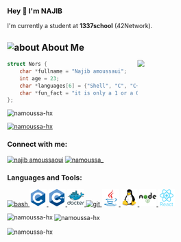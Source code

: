 ### Hey 👋 I'm NAJIB

I'm currently a student at **1337school** (42Network).

## <img width="45" height="45" alt="about" src="https://i.gifer.com/origin/6e/6e5867851ee89a5a3f28beeaa49e01ae_w200.gif"> About Me

<img align="right" width="200" src="https://i.pinimg.com/originals/e4/26/70/e426702edf874b181aced1e2fa5c6cde.gif" />

```c
struct Nors {
	char *fullname = "Najib amoussaui";
	int age = 23;
	char *languages[6] = {"Shell", "C", "C++", "Python", "Java", 0};
	char *fun_fact = "it is only a 1 or a 0";
};
```

<p align="left"> <img src="https://komarev.com/ghpvc/?username=namoussa-hx&label=Profile%20views&color=0e75b6&style=flat" alt="namoussa-hx" /> </p>

<p align="left"> <a href="https://github.com/ryo-ma/github-profile-trophy"><img src="https://github-profile-trophy.vercel.app/?username=namoussa-hx" alt="namoussa-hx" /></a> </p>

<h3 align="left">Connect with me:</h3>
<p align="left">
<a href="https://fb.com/najib amoussaoui" target="blank"><img align="center" src="https://raw.githubusercontent.com/rahuldkjain/github-profile-readme-generator/master/src/images/icons/Social/facebook.svg" alt="najib amoussaoui" height="30" width="40" /></a>
<a href="https://discord.gg/namoussa_" target="blank"><img align="center" src="https://raw.githubusercontent.com/rahuldkjain/github-profile-readme-generator/master/src/images/icons/Social/discord.svg" alt="namoussa_" height="30" width="40" /></a>
</p>

<h3 align="left">Languages and Tools:</h3>
<p align="left"> <a href="https://www.gnu.org/software/bash/" target="_blank" rel="noreferrer"> <img src="https://www.vectorlogo.zone/logos/gnu_bash/gnu_bash-icon.svg" alt="bash" width="40" height="40"/> </a> <a href="https://www.cprogramming.com/" target="_blank" rel="noreferrer"> <img src="https://raw.githubusercontent.com/devicons/devicon/master/icons/c/c-original.svg" alt="c" width="40" height="40"/> </a> <a href="https://www.w3schools.com/cpp/" target="_blank" rel="noreferrer"> <img src="https://raw.githubusercontent.com/devicons/devicon/master/icons/cplusplus/cplusplus-original.svg" alt="cplusplus" width="40" height="40"/> </a> <a href="https://www.docker.com/" target="_blank" rel="noreferrer"> <img src="https://raw.githubusercontent.com/devicons/devicon/master/icons/docker/docker-original-wordmark.svg" alt="docker" width="40" height="40"/> </a> <a href="https://git-scm.com/" target="_blank" rel="noreferrer"> <img src="https://www.vectorlogo.zone/logos/git-scm/git-scm-icon.svg" alt="git" width="40" height="40"/> </a> <a href="https://www.java.com" target="_blank" rel="noreferrer"> <img src="https://raw.githubusercontent.com/devicons/devicon/master/icons/java/java-original.svg" alt="java" width="40" height="40"/> </a> <a href="https://www.linux.org/" target="_blank" rel="noreferrer"> <img src="https://raw.githubusercontent.com/devicons/devicon/master/icons/linux/linux-original.svg" alt="linux" width="40" height="40"/> </a> <a href="https://nodejs.org" target="_blank" rel="noreferrer"> <img src="https://raw.githubusercontent.com/devicons/devicon/master/icons/nodejs/nodejs-original-wordmark.svg" alt="nodejs" width="40" height="40"/> </a> <a href="https://reactjs.org/" target="_blank" rel="noreferrer"> <img src="https://raw.githubusercontent.com/devicons/devicon/master/icons/react/react-original-wordmark.svg" alt="react" width="40" height="40"/> </a> </p>

<p><img align="left" src="https://github-readme-stats.vercel.app/api/top-langs?username=namoussa-hx&show_icons=true&locale=en&layout=compact" alt="namoussa-hx" /></p>

<p>&nbsp;<img align="center" src="https://github-readme-stats.vercel.app/api?username=namoussa-hx&show_icons=true&locale=en" alt="namoussa-hx" /></p>

<p><img align="center" src="https://github-readme-streak-stats.herokuapp.com/?user=namoussa-hx&" alt="namoussa-hx" /></p>
